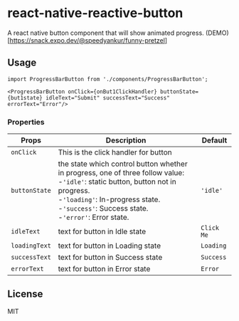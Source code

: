 # react-native-reactive-button
A react native button component that will show animated progress.
(DEMO)[https://snack.expo.dev/@speedyankur/funny-pretzel]

## Usage
```
import ProgressBarButton from './components/ProgressBarButton';

<ProgressBarButton onClick={onBut1ClickHandler} buttonState={but1state} idleText="Submit" successText="Success" errorText="Error"/>
```

### Properties
Props | Description | Default 
------- | ------- |------- 
`onClick` | This is the click handler for button  | 
`buttonState` | the state which control button whether in progress, one of three follow value:<br>-`'idle'`: static button, button not in progress.<br>-`'loading'`: In-progress state.<br>-`'success'`: Success state.<br>-`'error'`: Error state. | `'idle'`
`idleText` | text for button in Idle state| `Click Me`
`loadingText` | text for button in Loading state| `Loading`
`successText` | text for button in Success state| `Success`
`errorText` | text for button in Error state| `Error`

## License
MIT
